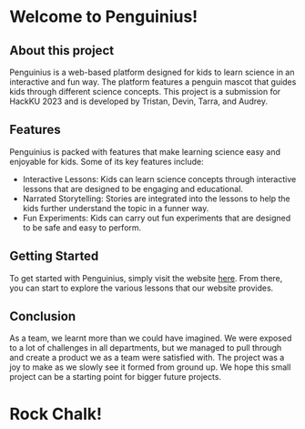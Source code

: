 <h1>Welcome to Penguinius!</h1>

<h2>About this project</h2>
Penguinius is a web-based platform designed for kids to learn science in an interactive and fun way. The platform features a penguin mascot that guides kids through different science concepts. This project is a submission for HackKU 2023 and is developed by Tristan, Devin, Tarra, and Audrey. 

<h2>Features</h2>
Penguinius is packed with features that make learning science easy and enjoyable for kids. Some of its key features include:
<ul>
<li>Interactive Lessons: Kids can learn science concepts through interactive lessons that are designed to be engaging and educational.</li>
<li>Narrated Storytelling: Stories are integrated into the lessons to help the kids further understand the topic in a funner way.</li>
<li>Fun Experiments: Kids can carry out fun experiments that are designed to be safe and easy to perform.</li>
</ul>

<h2>Getting Started</h2>
To get started with Penguinius, simply visit the website <a href = "http://penguinius.tech"> here</a>. From there, you can start to explore the various lessons that our website provides.

<h2>Conclusion</h2>
As a team, we learnt more than we could have imagined. We were exposed to a lot of challenges in all departments, but we managed to pull through and create a product we as a team were satisfied with. The project was a joy to make as we slowly see it formed from ground up. We hope this small project can be a starting point for bigger future projects. 

<h1 style= font-color: blue;>Rock Chalk!</h1>
